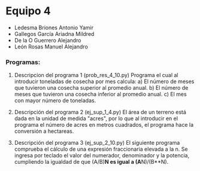 # Equipo 4

- Ledesma Briones Antonio Yamir
- Gallegos García Ariadna Mildred
- De la O Guerrero Alejandro
- León Rosas Manuel Alejandro

### Programas:

1. Descripcion del programa 1 (prob_res_4_10.py)
Programa el cual al introducir toneladas de cosecha por mes calcula:
a) El número de meses que tuvieron una cosecha superior al promedio anual.
b) El número de meses que tuvieron una cosecha inferior al promedio anual.
c) El mes con mayor número de toneladas.

2. Descripción del programa 2 (ej_sup_1_4.py)
El área de un terreno está dada en la unidad de medida "acres", por lo que al introducir en el programa el número de acres en metros cuadrados, el programa hace la conversión a hectareas.

3. Descripción del programa 3 (ej_sup_2_10.py)
El siguiente programa comprueba el cálculo de una expresión fraccionaria elevada a la n.
Se ingresa por teclado el valor del numerador, denominador y la potencia, cumpliendo la igualdad de que (A/B)**N es igual a (A**N)/(B**N).
